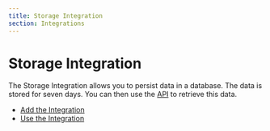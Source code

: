 ```yaml
---
title: Storage Integration
section: Integrations
---
```


# Storage Integration

The Storage Integration allows you to persist data in a database. The data is stored for seven days. You can then use the [API](api.md) to retrieve this data.

* [Add the Integration](../integrations.md#add-an-integration)
* [Use the Integration](api.md)
